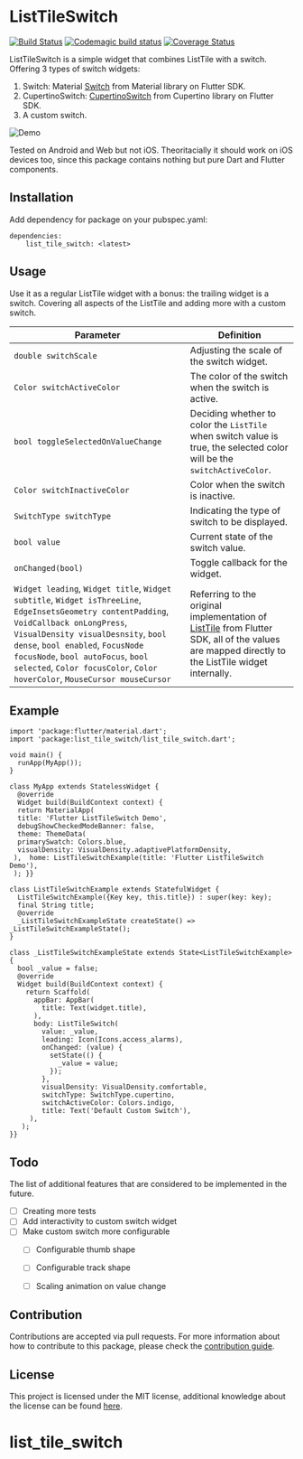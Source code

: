 

# ListTileSwitch

[![Build Status](https://travis-ci.com/firatcetiner/list_tile_switch.svg?token=CnAy5FFDhPgLdDdw89rV&branch=master)](https://travis-ci.com/firatcetiner/list_tile_switch)
[![Codemagic build status](https://api.codemagic.io/apps/5f31b8ee8ff73dbb0e939e5c/5f31b8ee8ff73dbb0e939e5b/status_badge.svg)](https://codemagic.io/apps/5f31b8ee8ff73dbb0e939e5c/5f31b8ee8ff73dbb0e939e5b/latest_build)
[![Coverage Status](https://coveralls.io/repos/github/firatcetiner/list_tile_switch/badge.svg)](https://coveralls.io/github/firatcetiner/list_tile_switch)


ListTileSwitch is a simple widget that combines ListTile with a switch. Offering 3 types of switch widgets:

1.  Switch: Material [Switch](https://api.flutter.dev/flutter/material/Switch-class.html) from Material library on Flutter SDK.
2.  CupertinoSwitch: [CupertinoSwitch](https://api.flutter.dev/flutter/cupertino/CupertinoSwitch-class.html) from Cupertino library on Flutter SDK.
3.  A custom switch.

![Demo](https://media.giphy.com/media/Za2kR21CTTTEilmPnY/giphy.gif)

Tested on Android and Web but not iOS. Theoritacially it should work on iOS devices too, since this package contains nothing but pure Dart and Flutter components.
## Installation
Add dependency for package on your pubspec.yaml:

    dependencies:
	    list_tile_switch: <latest>

## Usage
Use it as a regular ListTile widget with a bonus: the trailing widget is a switch. Covering all aspects of the ListTile and adding more with a custom switch.

|Parameter| Definition  |
|--|--|
| `double switchScale` | Adjusting the scale of the switch widget.|
|`Color switchActiveColor`|The color of the switch when the switch is active.|
| `bool toggleSelectedOnValueChange`|Deciding whether to color the `ListTile` when switch value is true, the selected color will be the `switchActiveColor`.|
|`Color switchInactiveColor`| Color when the switch is inactive.|
|`SwitchType switchType`| Indicating the type of switch to be displayed.|
|`bool value`| Current state of the switch value.|
| `onChanged(bool)`| Toggle callback for the widget.|
|`Widget leading`, `Widget title`, `Widget subtitle`, `Widget isThreeLine`, `EdgeInsetsGeometry contentPadding`, `VoidCallback onLongPress`, `VisualDensity visualDesnsity`, `bool dense`, `bool enabled`, `FocusNode focusNode`, `bool autoFocus`, `bool selected`, `Color focusColor`, `Color hoverColor`, `MouseCursor mouseCursor`| Referring to the original implementation of [ListTile](https://api.flutter.dev/flutter/material/ListTile-class.html) from Flutter SDK, all of the values are mapped directly to the ListTile widget internally.|

## Example

    import 'package:flutter/material.dart';  
    import 'package:list_tile_switch/list_tile_switch.dart';  
      
    void main() {  
      runApp(MyApp());  
    }  
      
    class MyApp extends StatelessWidget {  
      @override  
      Widget build(BuildContext context) {  
      return MaterialApp(  
      title: 'Flutter ListTileSwitch Demo',  
      debugShowCheckedModeBanner: false,  
      theme: ThemeData(  
      primarySwatch: Colors.blue,  
      visualDensity: VisualDensity.adaptivePlatformDensity,  
     ),  home: ListTileSwitchExample(title: 'Flutter ListTileSwitch Demo'),  
     ); }}  
      
    class ListTileSwitchExample extends StatefulWidget {  
      ListTileSwitchExample({Key key, this.title}) : super(key: key);  
      final String title;  
      @override  
      _ListTileSwitchExampleState createState() => _ListTileSwitchExampleState();  
    }  
      
    class _ListTileSwitchExampleState extends State<ListTileSwitchExample> {  
      bool _value = false;  
      @override  
      Widget build(BuildContext context) {  
	    return Scaffold(  
		  appBar: AppBar(  
			title: Text(widget.title),  
		  ),
		  body: ListTileSwitch(  
		    value: _value,  
			leading: Icon(Icons.access_alarms),  
			onChanged: (value) {  
			  setState(() {  
				_value = value;  
			  });
			},
			visualDensity: VisualDensity.comfortable,
			switchType: SwitchType.cupertino,
			switchActiveColor: Colors.indigo,  
			title: Text('Default Custom Switch'),  
		 ),
	   );
	}}

## Todo
The list of additional features that are considered to be implemented in the future.

 - [ ] Creating more tests
 - [ ] Add interactivity to custom switch widget
 - [ ] Make custom switch more configurable
	 - [ ] Configurable thumb shape
	 - [ ] Configurable track shape
	 - [ ] Scaling animation on value change
 

## Contribution
Contributions are accepted via pull requests. For more information about how to contribute to this package, please check the [contribution guide](https://github.com/firatcetiner/list_tile_switch/blob/master/CONTRIBUTION.md).

## License
This project is licensed under the MIT license, additional knowledge about the license can be found [here](https://github.com/firatcetiner/list_tile_switch/blob/master/LICENSE).




# list_tile_switch
